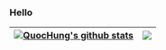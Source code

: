 ### Hello

<!--
**AQ1011/AQ1011** is a ✨ _special_ ✨ repository because its `README.md` (this file) appears on your GitHub profile.
-->
<markdown-accessiblity-table data-catalyst="">
<table>
<thead>
<tr>
<th>
  <a href="https://github.com/anuraghazra/github-readme-stats">
    <img align="center" src="https://github-readme-stats.vercel.app/api?username=AQ1011&amp;show_icons=true&amp;include_all_commits=true&amp;theme=buefy&amp;hide_border=true" alt="QuocHung's github stats" data-canonical-src="https://github-readme-stats.vercel.app/api?username=Quoc-Hwng&amp;show_icons=true&amp;include_all_commits=true&amp;theme=buefy&amp;hide_border=true](https://github-readme-stats.vercel.app/api?username=Quoc-Hwng&theme=dark&hide_border=false&include_all_commits=false&count_private=false)" style="max-width: 100%;"></a></th>
<th><a href="https://github.com/anuraghazra/github-readme-stats"><img align="center" src="https://github-readme-stats.vercel.app/api/top-langs/?username=Quoc-Hwng&amp;layout=compact&amp;theme=buefy&amp;hide_border=true" data-canonical-src="https://github-readme-stats.vercel.app/api/top-langs/?username=Quoc-Hwng&amp;layout=compact&amp;theme=buefy&amp;hide_border=true" style="max-width: 100%;"></a></th>
</tr>
</thead>
</table>
</markdown-accessiblity-table>

